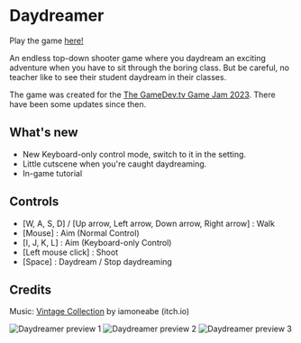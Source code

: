 # Daydreamer
Play the game [here!][1]

An endless top-down shooter game where you daydream an exciting adventure when you have to sit through the boring class. But be careful, no teacher like to see their student daydream in their classes.

The game was created for the [The GameDev.tv Game Jam 2023][2]. There have been some updates since then.

## What's new
- New Keyboard-only control mode, switch to it in the setting.
- Little cutscene when you're caught daydreaming.
- In-game tutorial

## Controls
- [W, A, S, D] / [Up arrow, Left arrow, Down arrow, Right arrow] : Walk
- [Mouse] : Aim (Normal Control)
- [I, J, K, L] : Aim (Keyboard-only Control) 
- [Left mouse click] : Shoot
- [Space] : Daydream / Stop daydreaming

## Credits
Music: [Vintage Collection][3] by iamoneabe (itch.io)

![Daydreamer preview 1](https://img.itch.zone/aW1hZ2UvMjM5NTg0NC8xNDIzODYxMi5wbmc=/original/RuT%2Fs4.png)
![Daydreamer preview 2](https://img.itch.zone/aW1hZ2UvMjM5NTg0NC8xNDIzODYxMy5wbmc=/original/JTLFE5.png)
![Daydreamer preview 3](https://img.itch.zone/aW1hZ2UvMjM5NTg0NC8xNDIzODYxNC5wbmc=/original/DrlToZ.png)

[1]: https://nunoinung.itch.io/daydreamer-release.
[2]: https://itch.io/jam/gamedevtv-jam-2023
[3]: https://iamoneabe.itch.io/vintage-collection
